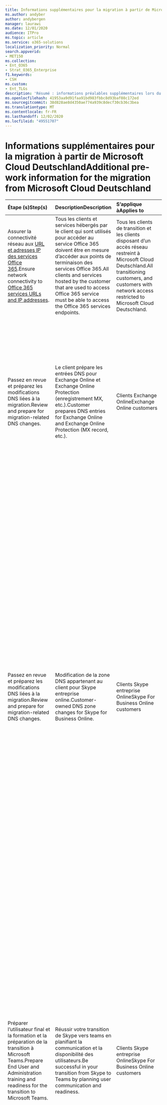 ```yaml
---
title: Informations supplémentaires pour la migration à partir de Microsoft Cloud Deutschland
ms.author: andyber
author: andybergen
manager: laurawi
ms.date: 12/01/2020
audience: ITPro
ms.topic: article
ms.service: o365-solutions
localization_priority: Normal
search.appverid:
- MET150
ms.collection:
- Ent_O365
- Strat_O365_Enterprise
f1.keywords:
- CSH
ms.custom:
- Ent_TLGs
description: 'Résumé : informations préalables supplémentaires lors du passage de Microsoft Cloud Germany (Microsoft Cloud Deutschland) vers les services Office 365 dans la nouvelle région de centre de données allemande.'
ms.openlocfilehash: 41953aa9d91faa91bd983fbbc8d93baf08c172ed
ms.sourcegitcommit: 38d828ae8d4350ae774a939c8decf30cb36c3bea
ms.translationtype: MT
ms.contentlocale: fr-FR
ms.lasthandoff: 12/02/2020
ms.locfileid: "49551707"
---
```

# <a name="additional-pre-work-information-for-the-migration-from-microsoft-cloud-deutschland"></a><span data-ttu-id="082dc-103">Informations supplémentaires pour la migration à partir de Microsoft Cloud Deutschland</span><span class="sxs-lookup"><span data-stu-id="082dc-103">Additional pre-work information for the migration from Microsoft Cloud Deutschland</span></span>

| <span data-ttu-id="082dc-104">Étape (s)</span><span class="sxs-lookup"><span data-stu-id="082dc-104">Step(s)</span></span> | <span data-ttu-id="082dc-105">Description</span><span class="sxs-lookup"><span data-stu-id="082dc-105">Description</span></span> | <span data-ttu-id="082dc-106">S’applique à</span><span class="sxs-lookup"><span data-stu-id="082dc-106">Applies to</span></span> | <span data-ttu-id="082dc-107">Impact</span><span class="sxs-lookup"><span data-stu-id="082dc-107">Impact</span></span> |
|:-------|:-----|:-------|:-------|
| <span data-ttu-id="082dc-108">Assurer la connectivité réseau aux [URL et adresses IP des services Office 365](https://aka.ms/o365urls).</span><span class="sxs-lookup"><span data-stu-id="082dc-108">Ensure network connectivity to [Office 365 services URLs and IP addresses](https://aka.ms/o365urls).</span></span> | <span data-ttu-id="082dc-109">Tous les clients et services hébergés par le client qui sont utilisés pour accéder au service Office 365 doivent être en mesure d’accéder aux points de terminaison des services Office 365.</span><span class="sxs-lookup"><span data-stu-id="082dc-109">All clients and services hosted by the customer that are used to access Office 365 service must be able to access the Office 365 services endpoints.</span></span> | <span data-ttu-id="082dc-110">Tous les clients de transition et les clients disposant d’un accès réseau restreint à Microsoft Cloud Deutschland.</span><span class="sxs-lookup"><span data-stu-id="082dc-110">All transitioning customers, and customers with network access restricted to Microsoft Cloud Deutschland.</span></span> | <span data-ttu-id="082dc-111">Action requise.</span><span class="sxs-lookup"><span data-stu-id="082dc-111">Required action.</span></span> <span data-ttu-id="082dc-112">Inaction peut entraîner des défaillances du service ou du logiciel client.</span><span class="sxs-lookup"><span data-stu-id="082dc-112">Inaction may result in failures of the service or client software.</span></span> |
| <span data-ttu-id="082dc-113">Passez en revue et préparez les modifications DNS liées à la migration.</span><span class="sxs-lookup"><span data-stu-id="082dc-113">Review and prepare for migration-related DNS changes.</span></span> | <span data-ttu-id="082dc-114">Le client prépare les entrées DNS pour Exchange Online et Exchange Online Protection (enregistrement MX, etc.).</span><span class="sxs-lookup"><span data-stu-id="082dc-114">Customer prepares DNS entries for Exchange Online and Exchange Online Protection (MX record, etc.).</span></span> | <span data-ttu-id="082dc-115">Clients Exchange Online</span><span class="sxs-lookup"><span data-stu-id="082dc-115">Exchange Online customers</span></span> | <span data-ttu-id="082dc-116">Il s’agit d’une action recommandée.</span><span class="sxs-lookup"><span data-stu-id="082dc-116">This is a recommended action.</span></span> <span data-ttu-id="082dc-117">Aucune action signifie que le courrier électronique des clients migrés peut être acheminé via Microsoft Cloud Deutschland jusqu’à ce que les services Microsoft Cloud Deutschland soient désactivés.</span><span class="sxs-lookup"><span data-stu-id="082dc-117">No action means migrated customers' email may route through Microsoft Cloud Deutschland until Microsoft Cloud Deutschland services are disabled.</span></span> |
| <span data-ttu-id="082dc-118">Passez en revue et préparez les modifications DNS liées à la migration.</span><span class="sxs-lookup"><span data-stu-id="082dc-118">Review and prepare for migration-related DNS changes.</span></span> | <span data-ttu-id="082dc-119">Modification de la zone DNS appartenant au client pour Skype entreprise online.</span><span class="sxs-lookup"><span data-stu-id="082dc-119">Customer-owned DNS zone changes for Skype for Business Online.</span></span> | <span data-ttu-id="082dc-120">Clients Skype entreprise Online</span><span class="sxs-lookup"><span data-stu-id="082dc-120">Skype For Business Online customers</span></span> | <span data-ttu-id="082dc-121">-Nous vous recommandons de mettre à jour la durée de vie (TTL) de tous les enregistrements DNS de domaine appartenant au client à 5 minutes pour accélérer l’actualisation des enregistrements DNS.</span><span class="sxs-lookup"><span data-stu-id="082dc-121">- We recommend that you update the Time-to-Live (TTL) for any  customer-owned domain DNS records to 5 minutes to expedite the refreshing of DNS records.</span></span> <span data-ttu-id="082dc-122">Toutefois, le basculement géré par Microsoft associé à cette modification DNS peut se produire à tout moment dans la fenêtre de modification 24 heures fournie.</span><span class="sxs-lookup"><span data-stu-id="082dc-122">However, the Microsoft-managed cutover associated with this DNS change may occur anytime within the provided 24-hour change window.</span></span> <br><br> <span data-ttu-id="082dc-123">-Une interruption du service est possible à l’avenir.</span><span class="sxs-lookup"><span data-stu-id="082dc-123">- Disruption of service is possible in the future.</span></span> <span data-ttu-id="082dc-124">Les utilisateurs ne pourront pas se connecter à Skype entreprise et seront redirigés vers l’expérience de teams migrée dans les services Office 365.</span><span class="sxs-lookup"><span data-stu-id="082dc-124">Users won't be able to log into Skype for Business and will be redirected to the migrated Teams experience in the Office 365 services.</span></span> |
| <span data-ttu-id="082dc-125">Préparer l’utilisateur final et la formation et la préparation de la transition à Microsoft Teams.</span><span class="sxs-lookup"><span data-stu-id="082dc-125">Prepare End User and Administration training and readiness for the transition to Microsoft Teams.</span></span> | <span data-ttu-id="082dc-126">Réussir votre transition de Skype vers teams en planifiant la communication et la disponibilité des utilisateurs.</span><span class="sxs-lookup"><span data-stu-id="082dc-126">Be successful in your transition from Skype to Teams by planning user communication and readiness.</span></span> | <span data-ttu-id="082dc-127">Clients Skype entreprise Online</span><span class="sxs-lookup"><span data-stu-id="082dc-127">Skype For Business Online customers</span></span> | <span data-ttu-id="082dc-128">-Les clients doivent connaître les nouveaux services et utiliser une fois leurs services transférés vers les services Office 365.</span><span class="sxs-lookup"><span data-stu-id="082dc-128">- Clients need to be aware of the new services and how to use once their services are transitioned to the Office 365 services.</span></span> <br><br> <span data-ttu-id="082dc-129">-Après que des modifications DNS ont été apportées pour les domaines personnel client et le domaine initial, les utilisateurs se connectent à Skype entreprise et voient qu’ils sont désormais migrés vers Teams.</span><span class="sxs-lookup"><span data-stu-id="082dc-129">- After DNS changes are made for both the customer vanity domains and the initial domain, users would sign into Skype for Business and see that they now are migrated to Teams.</span></span> <span data-ttu-id="082dc-130">Cela télécharge également le client de bureau pour teams en arrière-plan.</span><span class="sxs-lookup"><span data-stu-id="082dc-130">This would also download the desktop client for Teams in the background.</span></span> |
| <span data-ttu-id="082dc-131">Préparer la formation de l’utilisateur final et de l’administration à propos des utilisateurs qui suppriment et rajoutent leur compte à Microsoft Outlook pour iOS et Android.</span><span class="sxs-lookup"><span data-stu-id="082dc-131">Prepare end-user and administration training about users removing and re-adding their account to Microsoft Outlook for iOS and Android.</span></span> | <span data-ttu-id="082dc-132">Microsoft Outlook pour iOS et Android les comptes configurés avec des boîtes aux lettres dans Microsoft Cloud Deutschland devront peut-être être supprimés et ajoutés à Outlook afin de synchroniser correctement la nouvelle configuration des services Office 365.</span><span class="sxs-lookup"><span data-stu-id="082dc-132">Microsoft Outlook for iOS and Android accounts configured with mailboxes in Microsoft Cloud Deutschland may have to be removed and added again to Outlook in order to properly synchronize the new Office 365 services configuration.</span></span> | <span data-ttu-id="082dc-133">Microsoft Outlook pour les clients iOS et Android</span><span class="sxs-lookup"><span data-stu-id="082dc-133">Microsoft Outlook for iOS and Android customers</span></span> | <span data-ttu-id="082dc-134">Les boîtes aux lettres Outlook précédemment configurées pour Microsoft Cloud Deutschland ne peuvent pas récupérer la nouvelle configuration des services Office 365, ce qui entraîne des erreurs et dégradation des performances d’autres expériences utilisateur.</span><span class="sxs-lookup"><span data-stu-id="082dc-134">Outlook mailboxes previously configured for Microsoft Cloud Deutschland may not pick up the new Office 365 Services configuration, leading to errors and degraded performance of other user experiences.</span></span> <span data-ttu-id="082dc-135">Les administrateurs informatiques sont encouragés à fournir une documentation qui indique de manière proactive aux utilisateurs de supprimer et de rajouter leurs comptes à Microsoft Outlook pour iOS et Android si des problèmes liés à la connexion ou à la synchronisation des messages se produisent après la migration.</span><span class="sxs-lookup"><span data-stu-id="082dc-135">IT admins are encouraged to provide documentation that proactively instructs users to remove and re-add their accounts to Microsoft Outlook for iOS and Android if issues with signing in or synchronizing mail occur after migration.</span></span> |
| <span data-ttu-id="082dc-136">Préparez-vous à avertir les utilisateurs du redémarrage et de la connexion et de l’extraction de leurs clients après la migration.</span><span class="sxs-lookup"><span data-stu-id="082dc-136">Prepare to notify users about restarting and signing in to and out of their clients after migration.</span></span> | <span data-ttu-id="082dc-137">La gestion des licences client Office passe de Microsoft Cloud Deutschland aux services Office 365 dans la migration.</span><span class="sxs-lookup"><span data-stu-id="082dc-137">Office client licensing will transition from Microsoft Cloud Deutschland to Office 365 services in the migration.</span></span> <span data-ttu-id="082dc-138">Les clients récupèrent une nouvelle licence valide après avoir effectué la déconnexion de et de vers les clients Office.</span><span class="sxs-lookup"><span data-stu-id="082dc-138">Clients pick up a new valid license after signing out of and in to Office clients.</span></span> | <span data-ttu-id="082dc-139">Clients Microsoft 365 apps</span><span class="sxs-lookup"><span data-stu-id="082dc-139">Microsoft 365 Apps customers</span></span> |  <span data-ttu-id="082dc-140">Les produits Office des utilisateurs doivent actualiser les licences à partir des services Office 365.</span><span class="sxs-lookup"><span data-stu-id="082dc-140">Users' Office products need to refresh licenses from Office 365 services.</span></span> <span data-ttu-id="082dc-141">Si les licences ne sont pas actualisées, les produits Office peuvent subir des erreurs de validation de licence.</span><span class="sxs-lookup"><span data-stu-id="082dc-141">If licenses aren't refreshed, Office products may experience license validation errors.</span></span> |
| <span data-ttu-id="082dc-142">Annulez les abonnements d’essai.</span><span class="sxs-lookup"><span data-stu-id="082dc-142">Cancel any trial subscriptions.</span></span> | <span data-ttu-id="082dc-143">Les abonnements à la version d’évaluation ne seront pas migrés et bloqueront le transfert des abonnements payants.</span><span class="sxs-lookup"><span data-stu-id="082dc-143">Trial subscriptions will not be migrated and will block transfer of paid subscriptions.</span></span> | <span data-ttu-id="082dc-144">Tous les clients</span><span class="sxs-lookup"><span data-stu-id="082dc-144">All customers</span></span> | <span data-ttu-id="082dc-145">Les services d’évaluation sont expirés et ne fonctionnent pas si les utilisateurs y accèdent après l’annulation.</span><span class="sxs-lookup"><span data-stu-id="082dc-145">Trial services are expired and non-functioning if accessed by users after cancellation.</span></span> |
| <span data-ttu-id="082dc-146">Déployer le client de bureau teams pour les utilisateurs qui accèdent à Skype entreprise en Allemagne.</span><span class="sxs-lookup"><span data-stu-id="082dc-146">Deploy Teams desktop client for users who access Skype for Business in Germany.</span></span> | <span data-ttu-id="082dc-147">La migration déplace les utilisateurs vers teams pour la collaboration, l’appel et la conversation.</span><span class="sxs-lookup"><span data-stu-id="082dc-147">Migration moves users to Teams for collaboration, calling, and chat.</span></span> <span data-ttu-id="082dc-148">Déployez le client teams de bureau ou assurez-vous qu’un navigateur pris en charge est disponible.</span><span class="sxs-lookup"><span data-stu-id="082dc-148">Either, deploy the Teams desktop client or ensure that a supported browser is available.</span></span> | <span data-ttu-id="082dc-149">Clients Skype entreprise</span><span class="sxs-lookup"><span data-stu-id="082dc-149">Skype for Business customers</span></span> | <span data-ttu-id="082dc-150">L’inaction entraînera l’indisponibilité des services de collaboration de teams.</span><span class="sxs-lookup"><span data-stu-id="082dc-150">Inaction will result in unavailability of Teams collaboration services.</span></span> |
| <span data-ttu-id="082dc-151">Analysez les différences de fonctionnalités de licence entre Microsoft Cloud Deutschland et les services Office 365.</span><span class="sxs-lookup"><span data-stu-id="082dc-151">Analyze differences in license features between Microsoft Cloud Deutschland and Office 365 Services.</span></span> | <span data-ttu-id="082dc-152">Les services Office 365 incluent des fonctionnalités et des services supplémentaires qui ne sont pas disponibles dans le Cloud Deutschland actuel.</span><span class="sxs-lookup"><span data-stu-id="082dc-152">Office 365 services include additional features and services not available in the current Microsoft Cloud Deutschland.</span></span> <span data-ttu-id="082dc-153">Lors du transfert d’abonnement, de nouvelles fonctionnalités seront disponibles pour les utilisateurs.</span><span class="sxs-lookup"><span data-stu-id="082dc-153">During subscription transfer, new features will be available to users.</span></span> | <span data-ttu-id="082dc-154">Tous les clients</span><span class="sxs-lookup"><span data-stu-id="082dc-154">All customers</span></span> | <span data-ttu-id="082dc-155">-Analysez les différentes fonctionnalités fournies par les licences pour Microsoft Cloud Deutschland et les services Office 365.</span><span class="sxs-lookup"><span data-stu-id="082dc-155">- Analyze the different features provided by the licenses for Microsoft Cloud Deutschland and Office 365 Services.</span></span> <span data-ttu-id="082dc-156">Commencez par la [Description du service de plateforme Office 365](https://docs.microsoft.com/office365/servicedescriptions/office-365-platform-service-description/office-365-platform-service-description).</span><span class="sxs-lookup"><span data-stu-id="082dc-156">Start with the [Office 365 platform Service Description](https://docs.microsoft.com/office365/servicedescriptions/office-365-platform-service-description/office-365-platform-service-description).</span></span> <br><br> <span data-ttu-id="082dc-157">-Déterminez si les nouvelles fonctionnalités des services Office 365 doivent être initialement désactivées pour limiter les effets sur les utilisateurs ou la gestion des modifications de l’utilisateur, et modifier les attributions de licence si nécessaire.</span><span class="sxs-lookup"><span data-stu-id="082dc-157">- Determine if any new features of Office 365 services should be initially disabled to limit effects on users or on user change management, and alter user license assignments as needed.</span></span> <br><br> <span data-ttu-id="082dc-158">-Préparez les utilisateurs et le personnel du support technique pour les nouveaux services et fonctionnalités fournis par les services Office 365.</span><span class="sxs-lookup"><span data-stu-id="082dc-158">- Prepare users and help desk staff for new services and features provided by Office 365 services.</span></span> |
| <span data-ttu-id="082dc-159">Créez des stratégies de [rétention](https://docs.microsoft.com/microsoft-365/compliance/retention) à l’échelle de l’organisation à protéger contre la suppression involontaire du contenu lors de la migration.</span><span class="sxs-lookup"><span data-stu-id="082dc-159">Create organization-wide [retention policies](https://docs.microsoft.com/microsoft-365/compliance/retention) to protect from inadvertent deletion of content during migration.</span></span>  | <span data-ttu-id="082dc-160">-Pour vous assurer que le contenu n’est pas supprimé par inadvertance par les utilisateurs finaux pendant la migration, les clients peuvent choisir d’activer une stratégie de rétention à l’échelle de l’organisation.</span><span class="sxs-lookup"><span data-stu-id="082dc-160">- To ensure that content isn't inadvertently deleted by end users during the migration, customers may choose to enable an organization-wide retention policy.</span></span> <br><br> <span data-ttu-id="082dc-161">-Bien que la rétention ne soit pas requise, étant donné que les conservations placées à tout moment pendant la migration devraient fonctionner comme prévu, une stratégie de rétention est un mécanisme de sécurité de sauvegarde.</span><span class="sxs-lookup"><span data-stu-id="082dc-161">- Although retention isn't required, since holds placed at any time during the migration should work as expected, having a retention policy is a back-up safety mechanism.</span></span> <span data-ttu-id="082dc-162">En même temps, une stratégie de rétention peut ne pas être utilisée par tous les clients, en particulier les personnes concernées par la conservation.</span><span class="sxs-lookup"><span data-stu-id="082dc-162">At the same time, a retention policy might not be used by all customers, especially those who are concerned about over preservation.</span></span> | <span data-ttu-id="082dc-163">Clients Office</span><span class="sxs-lookup"><span data-stu-id="082dc-163">Office customers</span></span> | <span data-ttu-id="082dc-164">Appliquez la stratégie de rétention comme décrit dans [Découvrez les stratégies de rétention et les étiquettes de rétention](https://docs.microsoft.com/microsoft-365/compliance/retention-policies).</span><span class="sxs-lookup"><span data-stu-id="082dc-164">Apply retention policy as described in [Learn about retention policies and retention labels](https://docs.microsoft.com/microsoft-365/compliance/retention-policies).</span></span> |
| <span data-ttu-id="082dc-165">[Sauvegarde de la batterie de serveurs AD FS (Active Directory Federation Services)](ms-cloud-germany-transition-add-adfs.md#backup) pour les scénarios de récupération d’urgence.</span><span class="sxs-lookup"><span data-stu-id="082dc-165">[Backup of Active Directory Federation Services (AD FS) farm](ms-cloud-germany-transition-add-adfs.md#backup) for disaster recovery scenarios.</span></span> | <span data-ttu-id="082dc-166">Les clients doivent sauvegarder la batterie AD FS de manière appropriée afin de garantir que les approbations de la partie de confiance pour les points de terminaison & Germany peuvent être restaurées sans toucher à l’URI de l’émetteur des domaines.</span><span class="sxs-lookup"><span data-stu-id="082dc-166">Customers need to back up the AD FS farm appropriately to ensure the relying party trusts to global & Germany endpoints can be restored without touching the issuer URI of the domains.</span></span> <span data-ttu-id="082dc-167">Microsoft recommande d’utiliser la restauration rapide AD FS pour une sauvegarde de la batterie de serveurs et la restauration correspondante, si nécessaire.</span><span class="sxs-lookup"><span data-stu-id="082dc-167">Microsoft recommends using AD FS Rapid Restore for a backup of the farm and the respective restore, if necessary.</span></span> | <span data-ttu-id="082dc-168">Organisations d’authentification fédérée</span><span class="sxs-lookup"><span data-stu-id="082dc-168">Federated Authentication organizations</span></span> | <span data-ttu-id="082dc-169">Action requise.</span><span class="sxs-lookup"><span data-stu-id="082dc-169">Required Action.</span></span> <span data-ttu-id="082dc-170">L’inaction entraînera un impact sur le service pendant la migration si la batterie de serveurs AD FS du client échoue.</span><span class="sxs-lookup"><span data-stu-id="082dc-170">Inaction will result in service impact during the migration if the AD FS farm of the customer fails.</span></span> |


## <a name="exchange-online"></a><span data-ttu-id="082dc-171">Exchange Online</span><span class="sxs-lookup"><span data-stu-id="082dc-171">Exchange Online</span></span>

| <span data-ttu-id="082dc-172">Étape (s)</span><span class="sxs-lookup"><span data-stu-id="082dc-172">Step(s)</span></span> | <span data-ttu-id="082dc-173">Description</span><span class="sxs-lookup"><span data-stu-id="082dc-173">Description</span></span> | <span data-ttu-id="082dc-174">S’applique à</span><span class="sxs-lookup"><span data-stu-id="082dc-174">Applies to</span></span> | <span data-ttu-id="082dc-175">Impact</span><span class="sxs-lookup"><span data-stu-id="082dc-175">Impact</span></span> |
|:-------|:-----|:-------|:-------|
| <span data-ttu-id="082dc-176">Informez les partenaires externes de la transition à venir vers les services Office 365.</span><span class="sxs-lookup"><span data-stu-id="082dc-176">Notify external partners of the upcoming transition to Office 365 services.</span></span> | <span data-ttu-id="082dc-177">Les configurations d’espace d’adressage de disponibilité permettent le partage d’informations de disponibilité avec Office 365.</span><span class="sxs-lookup"><span data-stu-id="082dc-177">Availability address space configurations allow sharing of free/busy information with Office 365.</span></span> | <span data-ttu-id="082dc-178">Les clients Exchange Online ayant activé l’espace d’adressage calendrier et disponibilité.</span><span class="sxs-lookup"><span data-stu-id="082dc-178">Exchange Online customers who have enabled sharing calendar and availability address space.</span></span> | <span data-ttu-id="082dc-179">Action requise.</span><span class="sxs-lookup"><span data-stu-id="082dc-179">Required action.</span></span>  <span data-ttu-id="082dc-180">Si vous ne le faites pas, vous risquez de provoquer une défaillance du service ou du client lors d’une phase ultérieure de la migration client.</span><span class="sxs-lookup"><span data-stu-id="082dc-180">Failure to do so may result in service or client failure at a later phase of customer migration.</span></span> |
|||||

<span data-ttu-id="082dc-181">Si vous disposez d’un environnement Exchange hybride :</span><span class="sxs-lookup"><span data-stu-id="082dc-181">If you have hybrid Exchange:</span></span>

| <span data-ttu-id="082dc-182">Étape (s)</span><span class="sxs-lookup"><span data-stu-id="082dc-182">Step(s)</span></span> | <span data-ttu-id="082dc-183">Description</span><span class="sxs-lookup"><span data-stu-id="082dc-183">Description</span></span> | <span data-ttu-id="082dc-184">S’applique à</span><span class="sxs-lookup"><span data-stu-id="082dc-184">Applies to</span></span> | <span data-ttu-id="082dc-185">Impact</span><span class="sxs-lookup"><span data-stu-id="082dc-185">Impact</span></span> |
|:-------|:-----|:-------|:-------|
| <span data-ttu-id="082dc-186">Désinstallez les versions précédentes de l’Assistant de configuration hybride (HCW), puis installez et exécutez la dernière version, 17.0.5378.0, de [https://aka.ms/hybridwizard](https://aka.ms/hybridwizard) .</span><span class="sxs-lookup"><span data-stu-id="082dc-186">Uninstall previous versions of Hybrid Configuration wizard (HCW), and then install and execute the latest version, 17.0.5378.0, from [https://aka.ms/hybridwizard](https://aka.ms/hybridwizard).</span></span> | <span data-ttu-id="082dc-187">La dernière version du HCW inclut les mises à jour nécessaires pour prendre en charge les clients qui passent de Microsoft Cloud Deutschland aux services Office 365.</span><span class="sxs-lookup"><span data-stu-id="082dc-187">The latest version of the HCW includes necessary updates to support customers who are transitioning from Microsoft Cloud Deutschland to Office 365 Services.</span></span> <br><br> <span data-ttu-id="082dc-188">Les mises à jour incluent les modifications apportées aux paramètres de certificat local pour le connecteur d’envoi et le connecteur de réception.</span><span class="sxs-lookup"><span data-stu-id="082dc-188">Updates include changes to on-premises certificate settings for Send connector and Receive connector.</span></span> | <span data-ttu-id="082dc-189">Clients Exchange Online exécutant un déploiement hybride</span><span class="sxs-lookup"><span data-stu-id="082dc-189">Exchange Online customers running Hybrid deployment</span></span> | <span data-ttu-id="082dc-190">Action requise.</span><span class="sxs-lookup"><span data-stu-id="082dc-190">Required action.</span></span> <span data-ttu-id="082dc-191">Si vous ne le faites pas, vous risquez de provoquer une défaillance du service ou du client.</span><span class="sxs-lookup"><span data-stu-id="082dc-191">Failure to do so may result in service or client failure.</span></span> |
|||||

## <a name="sharepoint-online"></a><span data-ttu-id="082dc-192">SharePoint Online</span><span class="sxs-lookup"><span data-stu-id="082dc-192">SharePoint Online</span></span>

<span data-ttu-id="082dc-193">Si vous disposez de SharePoint 2013 :</span><span class="sxs-lookup"><span data-stu-id="082dc-193">If you have SharePoint 2013:</span></span>

| <span data-ttu-id="082dc-194">Étape (s)</span><span class="sxs-lookup"><span data-stu-id="082dc-194">Step(s)</span></span> | <span data-ttu-id="082dc-195">Description</span><span class="sxs-lookup"><span data-stu-id="082dc-195">Description</span></span> | <span data-ttu-id="082dc-196">S’applique à</span><span class="sxs-lookup"><span data-stu-id="082dc-196">Applies to</span></span> | <span data-ttu-id="082dc-197">Impact</span><span class="sxs-lookup"><span data-stu-id="082dc-197">Impact</span></span> |
|:-------|:-----|:-------|:-------|
| <span data-ttu-id="082dc-198">Limitez les flux de travail SharePoint 2013 à utiliser lors de la migration SharePoint Online.</span><span class="sxs-lookup"><span data-stu-id="082dc-198">Limit SharePoint 2013 workflows, use during the SharePoint Online migration.</span></span> | <span data-ttu-id="082dc-199">Réduire les flux de travail SharePoint 2013 et effectuer les flux de travail en cours avant les transitions.</span><span class="sxs-lookup"><span data-stu-id="082dc-199">Reduce SharePoint 2013 workflows and complete in-flight workflows before transitions.</span></span> | <span data-ttu-id="082dc-200">Clients SharePoint Online</span><span class="sxs-lookup"><span data-stu-id="082dc-200">SharePoint Online Customers</span></span> | <span data-ttu-id="082dc-201">L’inaction peut entraîner une confusion des utilisateurs et des appels au support technique.</span><span class="sxs-lookup"><span data-stu-id="082dc-201">Inaction may result in user confusion and help desk calls.</span></span> |
|||||

<!--
[Reference:  If Pre-Work][ SharePoint 2013 ]
--> 

## <a name="mobile"></a><span data-ttu-id="082dc-202">Mobiles</span><span class="sxs-lookup"><span data-stu-id="082dc-202">Mobile</span></span>

<span data-ttu-id="082dc-203">Si vous utilisez une solution MDM (Mobile Device Management) tierce :</span><span class="sxs-lookup"><span data-stu-id="082dc-203">If you're using a third-party mobile device management (MDM) solution:</span></span>

| <span data-ttu-id="082dc-204">Étape (s)</span><span class="sxs-lookup"><span data-stu-id="082dc-204">Step(s)</span></span> | <span data-ttu-id="082dc-205">Description</span><span class="sxs-lookup"><span data-stu-id="082dc-205">Description</span></span> | <span data-ttu-id="082dc-206">S’applique à</span><span class="sxs-lookup"><span data-stu-id="082dc-206">Applies to</span></span> | <span data-ttu-id="082dc-207">Impact</span><span class="sxs-lookup"><span data-stu-id="082dc-207">Impact</span></span> |
|:-------|:-----|:-------|:-------|
| <span data-ttu-id="082dc-208">Déterminez si une reconfiguration est nécessaire après la migration.</span><span class="sxs-lookup"><span data-stu-id="082dc-208">Determine if any reconfiguration is required after migration.</span></span> | <span data-ttu-id="082dc-209">Les solutions MDM peuvent cibler des `outlook.de` points de terminaison.</span><span class="sxs-lookup"><span data-stu-id="082dc-209">MDM solutions may target `outlook.de` endpoints.</span></span> <span data-ttu-id="082dc-210">Dans cette transition vers les services Office 365, les profils clients doivent être mis à jour vers l’URL des services Office 365, `outlook.office365.com` .</span><span class="sxs-lookup"><span data-stu-id="082dc-210">In this transition to Office 365 Services, client profiles should update to the Office 365 services URL, `outlook.office365.com`.</span></span> | <span data-ttu-id="082dc-211">Clients Exchange Online et MDM</span><span class="sxs-lookup"><span data-stu-id="082dc-211">Exchange Online and MDM customers</span></span> | <span data-ttu-id="082dc-212">Les clients peuvent continuer à fonctionner pendant que le `outlook.de` point de terminaison est accessible, mais ils échoueront si les points de terminaison Deutschland Cloud de Microsoft ne sont plus disponibles.</span><span class="sxs-lookup"><span data-stu-id="082dc-212">Clients may continue to function while the `outlook.de` endpoint is accessible, but they'll fail if Microsoft Cloud Deutschland endpoints are no longer available.</span></span> |
|||||

<!--
[Reference:  If Pre-Work][ Mobile]
-->             

## <a name="line-of-business-apps"></a><span data-ttu-id="082dc-213">Applications métiers</span><span class="sxs-lookup"><span data-stu-id="082dc-213">Line-of-business apps</span></span>

<span data-ttu-id="082dc-214">Si vous utilisez un service tiers ou des applications métier (LOB) qui sont intégrées à Office 365 :</span><span class="sxs-lookup"><span data-stu-id="082dc-214">If you're using a third-party service or line-of-business (LOB) apps that are integrated with Office 365:</span></span> 

| <span data-ttu-id="082dc-215">Étape (s)</span><span class="sxs-lookup"><span data-stu-id="082dc-215">Step(s)</span></span> | <span data-ttu-id="082dc-216">Description</span><span class="sxs-lookup"><span data-stu-id="082dc-216">Description</span></span> | <span data-ttu-id="082dc-217">S’applique à</span><span class="sxs-lookup"><span data-stu-id="082dc-217">Applies to</span></span> | <span data-ttu-id="082dc-218">Impact</span><span class="sxs-lookup"><span data-stu-id="082dc-218">Impact</span></span> |
|:-------|:-----|:-------|:-------|
| <span data-ttu-id="082dc-219">Déterminez si une reconfiguration est nécessaire après la migration.</span><span class="sxs-lookup"><span data-stu-id="082dc-219">Determine if any reconfiguration is required after migration.</span></span> | <span data-ttu-id="082dc-220">Les services et applications tiers qui s’intègrent à Office 365 peuvent être codés de manière à s’attendre aux adresses IP et URL de Microsoft Cloud Deutschland.</span><span class="sxs-lookup"><span data-stu-id="082dc-220">Third-party services and applications that integrate with Office 365 may be coded to expect Microsoft Cloud Deutschland IP addresses and URLs.</span></span> | <span data-ttu-id="082dc-221">Tous les clients</span><span class="sxs-lookup"><span data-stu-id="082dc-221">All customers</span></span> | <span data-ttu-id="082dc-222">Action requise.</span><span class="sxs-lookup"><span data-stu-id="082dc-222">Required action.</span></span> <span data-ttu-id="082dc-223">Inaction peut entraîner des défaillances du service ou du logiciel client.</span><span class="sxs-lookup"><span data-stu-id="082dc-223">Inaction may result in failures of the service or client software.</span></span> |
|||||

<!--
[Reference:  If Pre-Work][ LOB]
--> 

## <a name="azure"></a><span data-ttu-id="082dc-224">Azure</span><span class="sxs-lookup"><span data-stu-id="082dc-224">Azure</span></span> 

| <span data-ttu-id="082dc-225">Étape (s)</span><span class="sxs-lookup"><span data-stu-id="082dc-225">Step(s)</span></span> | <span data-ttu-id="082dc-226">Description</span><span class="sxs-lookup"><span data-stu-id="082dc-226">Description</span></span> | <span data-ttu-id="082dc-227">S’applique à</span><span class="sxs-lookup"><span data-stu-id="082dc-227">Applies to</span></span> | <span data-ttu-id="082dc-228">Impact</span><span class="sxs-lookup"><span data-stu-id="082dc-228">Impact</span></span> |
|:-------|:-----|:-------|:-------|
| <span data-ttu-id="082dc-229">Déterminez quels services Azure sont en cours d’utilisation et préparez-vous à la migration future d’Allemagne vers le client des services Office 365 en collaborant avec vos partenaires.</span><span class="sxs-lookup"><span data-stu-id="082dc-229">Determine which Azure services are in use and prepare for future migration from Germany to the Office 365 services tenant by working with your partners.</span></span> <span data-ttu-id="082dc-230">Suivez les étapes décrites dans le [Manuel de migration Azure](https://docs.microsoft.com/azure/germany/germany-migration-main).</span><span class="sxs-lookup"><span data-stu-id="082dc-230">Follow the steps described in the [Azure migration playbook](https://docs.microsoft.com/azure/germany/germany-migration-main).</span></span> | <span data-ttu-id="082dc-231">La migration des ressources Azure est une responsabilité client et nécessite des efforts manuels suivant les étapes prescrites.</span><span class="sxs-lookup"><span data-stu-id="082dc-231">Migration of Azure resources is a customer responsibility and requires manual effort following prescribed steps.</span></span> <span data-ttu-id="082dc-232">La compréhension des services utilisés dans l’organisation est essentielle pour réussir la migration des services Azure.</span><span class="sxs-lookup"><span data-stu-id="082dc-232">Understanding what services are in use in the organization is key to successful migration of Azure services.</span></span> <br><br> <span data-ttu-id="082dc-233">Office 365 Germany les clients disposant d’abonnements Azure sous la même partition d’identité (Organisation) doivent respecter l’ordre indiqué par Microsoft lorsqu’ils peuvent commencer la migration des abonnements et des services.</span><span class="sxs-lookup"><span data-stu-id="082dc-233">Office 365 Germany customers who have Azure subscriptions under the same identity partition (organization) must follow the Microsoft-prescribed order when they can begin subscription and services migration.</span></span> | <span data-ttu-id="082dc-234">Clients Azure</span><span class="sxs-lookup"><span data-stu-id="082dc-234">Azure Customers</span></span> | <span data-ttu-id="082dc-235">-Les clients peuvent avoir plusieurs abonnements Azure, chaque abonnement contenant des composants d’infrastructure, de services et de plateforme.</span><span class="sxs-lookup"><span data-stu-id="082dc-235">- Customers may have multiple Azure subscriptions, each subscription containing infrastructure, services, and platform components.</span></span> <br><br> <span data-ttu-id="082dc-236">-Les administrateurs doivent identifier les abonnements et les parties prenantes pour s’assurer que la migration et la validation des messages sont possibles dans le cadre de cet événement de migration.</span><span class="sxs-lookup"><span data-stu-id="082dc-236">- Administrators should identify subscriptions and stakeholders to ensure prompt migration and validation is possible as part of this migration event.</span></span> <br><br> <span data-ttu-id="082dc-237">Le fait de ne pas réussir la migration de ces abonnements et des composants Azure dans la chronologie prescrite a une incidence sur la transition d’Office et Azure AD vers les services Office 365 et peut entraîner une perte de données.</span><span class="sxs-lookup"><span data-stu-id="082dc-237">Failing to successfully complete migration of these subscriptions and Azure components within the prescribed timeline will affect completion of the Office and Azure AD transition to Office 365 services and may result in data loss.</span></span>  <br><br> <span data-ttu-id="082dc-238">-Une notification de centre de messages signale le point de départ de la migration orientée client.</span><span class="sxs-lookup"><span data-stu-id="082dc-238">- A Message center notification will signal the point at which customer-led migration can begin.</span></span> |
|||||

<!--
[Reference:  If Azure Pre-Work][ Azure]
-->  

## <a name="dynamics-365"></a><span data-ttu-id="082dc-239">Dynamics 365</span><span class="sxs-lookup"><span data-stu-id="082dc-239">Dynamics 365</span></span>

| <span data-ttu-id="082dc-240">Étape (s)</span><span class="sxs-lookup"><span data-stu-id="082dc-240">Step(s)</span></span> | <span data-ttu-id="082dc-241">Description</span><span class="sxs-lookup"><span data-stu-id="082dc-241">Description</span></span> | <span data-ttu-id="082dc-242">S’applique à</span><span class="sxs-lookup"><span data-stu-id="082dc-242">Applies to</span></span> | <span data-ttu-id="082dc-243">Impact</span><span class="sxs-lookup"><span data-stu-id="082dc-243">Impact</span></span> |
|:-------|:-----|:-------|:-------|
| <span data-ttu-id="082dc-244">Pour les abonnements à Dynamics 365 sandbox, veillez à télécharger l’environnement de production de l’instance SQL Dynamics à partir de votre abonnement Dynamics 365 dans Microsoft Cloud Deutschland.</span><span class="sxs-lookup"><span data-stu-id="082dc-244">For Dynamics 365 sandbox subscriptions, be sure to download the production environment of the Dynamics SQL instance from your Dynamics 365 subscription in Microsoft Cloud Deutschland.</span></span> <span data-ttu-id="082dc-245">La dernière sauvegarde de production doit être restaurée dans le bac à sable avant la migration bac à sable.</span><span class="sxs-lookup"><span data-stu-id="082dc-245">The latest production backup should be restored to the sandbox before sandbox migration.</span></span> | <span data-ttu-id="082dc-246">La migration de Dynamics 365 nécessite que les clients s’assurent que l’environnement de bac à sable est actualisé avec la dernière base de données de production.</span><span class="sxs-lookup"><span data-stu-id="082dc-246">Migration of Dynamics 365 requires customers to ensure that the Sandbox environment is refreshed with the latest production database.</span></span> | <span data-ttu-id="082dc-247">Clients Microsoft Dynamics</span><span class="sxs-lookup"><span data-stu-id="082dc-247">Microsoft Dynamics customers</span></span> | <span data-ttu-id="082dc-248">L’équipe FastTrack aidera les clients à effectuer des exécutions sèches pour valider la mise à niveau de la version de 8. x vers la version 9.1. x.</span><span class="sxs-lookup"><span data-stu-id="082dc-248">The FastTrack team will assist customers in performing dry runs to validate the version upgrade from 8.x to 9.1.x.</span></span> |
|||||

<!--
[Reference: Prework][Dynamics]
-->             

## <a name="power-bi"></a><span data-ttu-id="082dc-249">Power BI</span><span class="sxs-lookup"><span data-stu-id="082dc-249">Power BI</span></span>

| <span data-ttu-id="082dc-250">Étape (s)</span><span class="sxs-lookup"><span data-stu-id="082dc-250">Step(s)</span></span> | <span data-ttu-id="082dc-251">Description</span><span class="sxs-lookup"><span data-stu-id="082dc-251">Description</span></span> | <span data-ttu-id="082dc-252">S’applique à</span><span class="sxs-lookup"><span data-stu-id="082dc-252">Applies to</span></span> | <span data-ttu-id="082dc-253">Impact</span><span class="sxs-lookup"><span data-stu-id="082dc-253">Impact</span></span> |
|:-------|:-----|:-------|:-------|
| <span data-ttu-id="082dc-254">Suppression des objets des abonnements Power BI qui ne seront pas migrés de Power BI Microsoft Cloud Deutschland vers Office 365 services.</span><span class="sxs-lookup"><span data-stu-id="082dc-254">Removal of objects from Power BI subscriptions that won't be migrated from Power BI Microsoft Cloud Deutschland to Office 365 services.</span></span> | <span data-ttu-id="082dc-255">La migration des services Power BI nécessite l’intervention du client pour supprimer certains artefacts, tels que des jeux de données et des tableaux de bord.</span><span class="sxs-lookup"><span data-stu-id="082dc-255">Migration of Power BI services will require customer action to delete certain artifacts, such as datasets and dashboards.</span></span> | <span data-ttu-id="082dc-256">Clients Power BI</span><span class="sxs-lookup"><span data-stu-id="082dc-256">Power BI customers</span></span> | <span data-ttu-id="082dc-257">Les administrateurs devront peut-être supprimer les éléments suivants de leur abonnement :</span><span class="sxs-lookup"><span data-stu-id="082dc-257">Admins may have to remove the following items from their subscription:</span></span> <br> <span data-ttu-id="082dc-258">-Real-Time des jeux de données (par exemple, des jeux de données en continu ou par émission)</span><span class="sxs-lookup"><span data-stu-id="082dc-258">- Real-Time datasets (for example, streaming or push datasets)</span></span> <br> <span data-ttu-id="082dc-259">-Configuration de passerelle de données locale et source de données Power BI</span><span class="sxs-lookup"><span data-stu-id="082dc-259">- Power BI on-premises Data Gateway configuration and data source</span></span> |
|||||

<!--
[Reference: Prework][Power BI]
--> 

## <a name="dns"></a><span data-ttu-id="082dc-260">DNS</span><span class="sxs-lookup"><span data-stu-id="082dc-260">DNS</span></span>

| <span data-ttu-id="082dc-261">Étape (s)</span><span class="sxs-lookup"><span data-stu-id="082dc-261">Step(s)</span></span> | <span data-ttu-id="082dc-262">Description</span><span class="sxs-lookup"><span data-stu-id="082dc-262">Description</span></span> | <span data-ttu-id="082dc-263">S’applique à</span><span class="sxs-lookup"><span data-stu-id="082dc-263">Applies to</span></span> | <span data-ttu-id="082dc-264">Impact</span><span class="sxs-lookup"><span data-stu-id="082dc-264">Impact</span></span> |
|:-------|:-----|:-------|:-------|
| <span data-ttu-id="082dc-265">Vérifiez et préparez la modification du DNS si le DNS actuel comporte une entrée CNAME MSOID.</span><span class="sxs-lookup"><span data-stu-id="082dc-265">Review and prepare for DNS change if the current DNS has an MSOID CName entry.</span></span> | <span data-ttu-id="082dc-266">Modifications de la zone DNS appartenant au client</span><span class="sxs-lookup"><span data-stu-id="082dc-266">Customer-owned DNS zone changes</span></span> | <span data-ttu-id="082dc-267">Clients des services client Office</span><span class="sxs-lookup"><span data-stu-id="082dc-267">Office client services customers</span></span> | <span data-ttu-id="082dc-268">Mettez à jour la durée de vie (TTL) des enregistrements DNS appartenant au client à 5 minutes s’il existe un CNAME MSOID.</span><span class="sxs-lookup"><span data-stu-id="082dc-268">Update the Time to Live (TTL) for customer-owned DNS records to 5 minutes if an MSOID CName exists.</span></span> |
|||||

<!--
[Reference: Prework][DNS]
-->             

## <a name="federated-identity"></a><span data-ttu-id="082dc-269">Identité fédérée</span><span class="sxs-lookup"><span data-stu-id="082dc-269">Federated identity</span></span>

| <span data-ttu-id="082dc-270">Étape (s)</span><span class="sxs-lookup"><span data-stu-id="082dc-270">Step(s)</span></span> | <span data-ttu-id="082dc-271">Description</span><span class="sxs-lookup"><span data-stu-id="082dc-271">Description</span></span> | <span data-ttu-id="082dc-272">S’applique à</span><span class="sxs-lookup"><span data-stu-id="082dc-272">Applies to</span></span> | <span data-ttu-id="082dc-273">Impact</span><span class="sxs-lookup"><span data-stu-id="082dc-273">Impact</span></span> |
|:-------|:-----|:-------|:-------|
| <span data-ttu-id="082dc-274">Générez une approbation de partie de confiance pour les points de terminaison Azure AD globaux.</span><span class="sxs-lookup"><span data-stu-id="082dc-274">Generate relying party trust for global Azure AD endpoints.</span></span> | <span data-ttu-id="082dc-275">Les clients doivent créer manuellement une approbation de partie de confiance (RPT) sur des points de terminaison [globaux](https://nexus.microsoftonline-p.com/federationmetadata/2007-06/federationmetadata.xml) .</span><span class="sxs-lookup"><span data-stu-id="082dc-275">Customers need to manually create a relying party trust (RPT) to [global](https://nexus.microsoftonline-p.com/federationmetadata/2007-06/federationmetadata.xml) endpoints.</span></span> <span data-ttu-id="082dc-276">Pour ce faire, vous devez ajouter une nouvelle arborescence RPT via l’interface utilisateur en tirant parti de l’URL des métadonnées de Fédération globale, puis en utilisant les [règles de revendication RPT](https://adfshelp.microsoft.com/AadTrustClaims/ClaimsGenerator#:~:text=%20Azure%20AD%20RPT%20Claim%20Rules%20%201,Azure%20AD.%20This%20will%20be%20what...%20More%20) (dans l’aide d’AD FS) pour générer les règles de revendication et les importer dans l’arborescence RPT.</span><span class="sxs-lookup"><span data-stu-id="082dc-276">This is done by adding a new RPT via GUI by leveraging the global federation metadata URL and then using [Azure AD RPT Claim Rules](https://adfshelp.microsoft.com/AadTrustClaims/ClaimsGenerator#:~:text=%20Azure%20AD%20RPT%20Claim%20Rules%20%201,Azure%20AD.%20This%20will%20be%20what...%20More%20) (in AD FS Help) to generate the claim rules and import them into the RPT.</span></span> | <span data-ttu-id="082dc-277">Organisations d’authentification fédérée</span><span class="sxs-lookup"><span data-stu-id="082dc-277">Federated authentication organizations</span></span> | <span data-ttu-id="082dc-278">Action requise.</span><span class="sxs-lookup"><span data-stu-id="082dc-278">Required Action.</span></span> <span data-ttu-id="082dc-279">L’inaction entraînera un impact sur le service pendant la migration.</span><span class="sxs-lookup"><span data-stu-id="082dc-279">Inaction will result in service impact during the migration.</span></span> |
|||||

<!--
[Reference: Prework][Federation]
-->  

## <a name="more-information"></a><span data-ttu-id="082dc-280">Plus d’informations</span><span class="sxs-lookup"><span data-stu-id="082dc-280">More information</span></span>

<span data-ttu-id="082dc-281">Mise en route :</span><span class="sxs-lookup"><span data-stu-id="082dc-281">Getting started:</span></span>

- [<span data-ttu-id="082dc-282">Migration de Microsoft Cloud Deutschland vers Office 365 services dans les nouvelles régions de centre de connaissances allemand</span><span class="sxs-lookup"><span data-stu-id="082dc-282">Migration from Microsoft Cloud Deutschland to Office 365 services in the new German datacenter regions</span></span>](ms-cloud-germany-transition.md)
- [<span data-ttu-id="082dc-283">Aide à la migration de Microsoft Cloud Deutschland : </span><span class="sxs-lookup"><span data-stu-id="082dc-283">Microsoft Cloud Deutschland Migration Assistance</span></span>](https://aka.ms/germanymigrateassist)
- [<span data-ttu-id="082dc-284">Comment opter pour une migration</span><span class="sxs-lookup"><span data-stu-id="082dc-284">How to opt-in for migration</span></span>](ms-cloud-germany-migration-opt-in.md)
- [<span data-ttu-id="082dc-285">Expérience client lors de la migration</span><span class="sxs-lookup"><span data-stu-id="082dc-285">Customer experience during the migration</span></span>](ms-cloud-germany-transition-experience.md)

<span data-ttu-id="082dc-286">Navigation par le biais de la transition :</span><span class="sxs-lookup"><span data-stu-id="082dc-286">Moving through the transition:</span></span>

- [<span data-ttu-id="082dc-287">Actions et impacts sur les phases de migration</span><span class="sxs-lookup"><span data-stu-id="082dc-287">Migration phases actions and impacts</span></span>](ms-cloud-germany-transition-phases.md)
- [<span data-ttu-id="082dc-288">Pré-travail supplémentaire</span><span class="sxs-lookup"><span data-stu-id="082dc-288">Additional pre-work</span></span>](ms-cloud-germany-transition-add-pre-work.md)
- <span data-ttu-id="082dc-289">Informations supplémentaires pour les [services](ms-cloud-germany-transition-add-general.md), les [appareils](ms-cloud-germany-transition-add-devices.md), les [expériences](ms-cloud-germany-transition-add-experience.md)et [AD FS](ms-cloud-germany-transition-add-adfs.md).</span><span class="sxs-lookup"><span data-stu-id="082dc-289">Additional information for [services](ms-cloud-germany-transition-add-general.md), [devices](ms-cloud-germany-transition-add-devices.md), [experiences](ms-cloud-germany-transition-add-experience.md), and [AD FS](ms-cloud-germany-transition-add-adfs.md).</span></span>

<span data-ttu-id="082dc-290">Applications Cloud :</span><span class="sxs-lookup"><span data-stu-id="082dc-290">Cloud apps:</span></span>

- [<span data-ttu-id="082dc-291">Informations sur le programme de migration Dynamics 365</span><span class="sxs-lookup"><span data-stu-id="082dc-291">Dynamics 365 migration program information</span></span>](https://aka.ms/d365ceoptin)
- [<span data-ttu-id="082dc-292">Informations sur le programme de migration Power BI</span><span class="sxs-lookup"><span data-stu-id="082dc-292">Power BI migration program information</span></span>](https://aka.ms/pbioptin)
- [<span data-ttu-id="082dc-293">Prise en main de votre mise à niveau vers Microsoft Teams</span><span class="sxs-lookup"><span data-stu-id="082dc-293">Getting started with your Microsoft Teams upgrade</span></span>](https://aka.ms/SkypeToTeams-Home)

